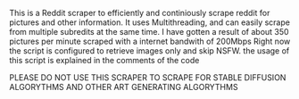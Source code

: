This is a Reddit scraper to efficiently and continiously scrape reddit for pictures and other information. It uses Multithreading, and can easily scrape from multiple subredits at the same time. I have gotten a result of about 350 pictures per minute scraped with a internet bandwith of 200Mbps
Right now the script is configured to retrieve images only and skip NSFW.
the usage of this script is explained in the comments of the code

 PLEASE DO NOT USE THIS SCRAPER TO SCRAPE FOR STABLE DIFFUSION ALGORYTHMS AND OTHER ART GENERATING ALGORYTHMS
